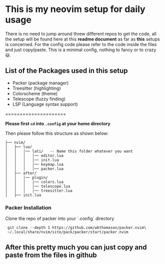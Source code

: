 <h1>This is my neovim setup for daily usage</h1>

<p>
  There is no need to jump around threw different repos to get the code, all the setup will be found here at this <b>readme document</b> as far as <b>this</b> setups is concerned.
  For the config code please refer to the code inside the files and just copy/paste.
  This is a minimal config, nothing to fancy or to crazy 😃.
</p>

## List of the Packages used in this setup

- Packer (package manager)
- Treesitter (highlighting)
- Colorscheme (theme)
- Telescope (fuzzy finding)
- LSP (Language syntax support)

=====================

**Please first `cd` into `.config` at your home directory**

Then please follow this structure as shown below:
```
├── nvim/
│   ├── lua/
│   │   │── lati/   -- Name this folder whatever you want
│   │   │   │── editor.lua
│   │   │   │── init.lua
│   │   │   │── keymap.lua
│   │   │   │── packer.lua
│   ├── after/
│   │   │── plugin/
│   │   │   │── colors.lua
│   │   │   │── telescope.lua
│   │   │   │── treesitter.lua
│   ├── init.lua
```

### Packer Installation

<p>Clone the repo of packer into your `.config` directory</p>

```
 git clone --depth 1 https://github.com/wbthomason/packer.nvim\
 ~/.local/share/nvim/site/pack/packer/start/packer.nvim
```

## After this pretty much you can just copy and paste from the files in github 

